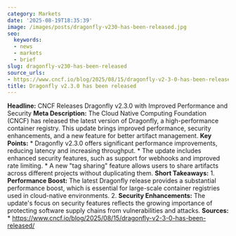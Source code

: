 ```yaml
---
category: Markets
date: '2025-08-19T18:35:39'
image: /images/posts/dragonfly-v230-has-been-released.jpg
seo:
  keywords:
  - news
  - markets
  - brief
slug: dragonfly-v230-has-been-released
source_urls:
- https://www.cncf.io/blog/2025/08/15/dragonfly-v2-3-0-has-been-released/
title: Dragonfly v2.3.0 has been released
---
```


**Headline:** CNCF Releases Dragonfly v2.3.0 with Improved Performance and Security  **Meta Description:** The Cloud Native Computing Foundation (CNCF) has released the latest version of Dragonfly, a high-performance container registry. This update brings improved performance, security enhancements, and a new feature for better artifact management.  **Key Points:**  * Dragonfly v2.3.0 offers significant performance improvements, reducing latency and increasing throughput. * The update includes enhanced security features, such as support for webhooks and improved rate limiting. * A new "tag sharing" feature allows users to share artifacts across different projects without duplicating them.  **Short Takeaways:**  1. **Performance Boost:** The latest Dragonfly release provides a substantial performance boost, which is essential for large-scale container registries used in cloud-native environments. 2. **Security Enhancements:** The update's focus on security features reflects the growing importance of protecting software supply chains from vulnerabilities and attacks.  **Sources:**   * https://www.cncf.io/blog/2025/08/15/dragonfly-v2-3-0-has-been-released/